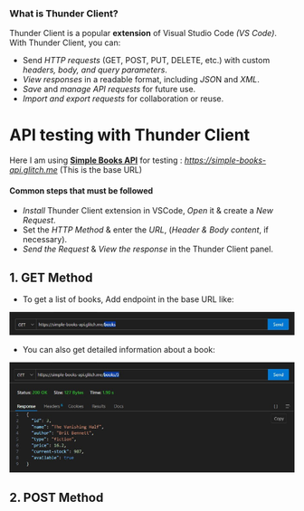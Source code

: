 ### What is Thunder Client?
Thunder Client is a popular **extension** of Visual Studio Code *(VS Code)*. With Thunder Client, you can:

* Send *HTTP requests* (GET, POST, PUT, DELETE, etc.) with custom *headers, body, and query parameters*.
* *View responses* in a readable format, including *JSO*N and *XML*.
* *Save* and *manage API requests* for future use.
* *Import and export requests* for collaboration or reuse.

# API testing with Thunder Client
Here I am using **[Simple Books API](https://github.com/vdespa/introduction-to-postman-course/blob/main/simple-books-api.md)** for testing : *https://simple-books-api.glitch.me* (This is the base URL)

#### Common steps that must be followed
* *Install* Thunder Client extension in VSCode, *Open* it & create a *New Request*.
* Set the *HTTP Method* & enter the *URL*, (*Header & Body content*, if necessary).
* *Send the Request* & *View the response* in the Thunder Client panel.

## 1. GET Method
* To get a list of books, Add endpoint in the base URL like:

![App Screenshot](/step17_api/00_api-testing_thunder-client/public/api_1.jpg)

* You can also get detailed information about a book:

![App Screenshot](/step17_api/00_api-testing_thunder-client/public/api_2.jpg)

## 2. POST Method
